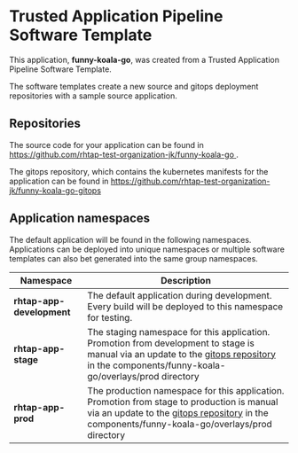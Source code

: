 # Trusted Application Pipeline Software Template

This application, **funny-koala-go**, was created from a Trusted Application Pipeline Software Template.

The software templates create a new source and gitops deployment repositories with a sample source application. 

## Repositories

The source code for your application can be found in [https://github.com/rhtap-test-organization-jk/funny-koala-go ](https://github.com/rhtap-test-organization-jk/funny-koala-go ).
 
The gitops repository, which contains the kubernetes manifests for the application can be found in 
[https://github.com/rhtap-test-organization-jk/funny-koala-go-gitops ](https://github.com/rhtap-test-organization-jk/funny-koala-go-gitops ) 

## Application namespaces 

The default application will be found in the following namespaces. Applications can be deployed into unique namespaces or multiple software templates can also bet generated into the same group namespaces.  

|  Namespace   |  Description   |  
| -------- | -------- |   
| **rhtap-app-development** | The default application during development. Every build will be deployed to this namespace for testing. | 
| **rhtap-app-stage** | The staging namespace for this application. Promotion from development to stage is manual via an update to the [gitops repository](https://github.com/rhtap-test-organization-jk/funny-koala-go-gitops ) in the components/funny-koala-go/overlays/prod directory |  
| **rhtap-app-prod** | The production namespace for this application. Promotion from stage to production is manual via an update to the [gitops repository](https://github.com/rhtap-test-organization-jk/funny-koala-go-gitops ) in the components/funny-koala-go/overlays/prod directory | 
